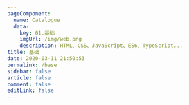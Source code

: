 ```yaml
---
pageComponent: 
  name: Catalogue
  data: 
    key: 01.基础
    imgUrl: /img/web.png
    description: HTML、CSS、JavaScript、ES6、TypeScript...
title: 基础
date: 2020-03-11 21:50:53
permalink: /base
sidebar: false
article: false
comment: false
editLink: false
---
```


